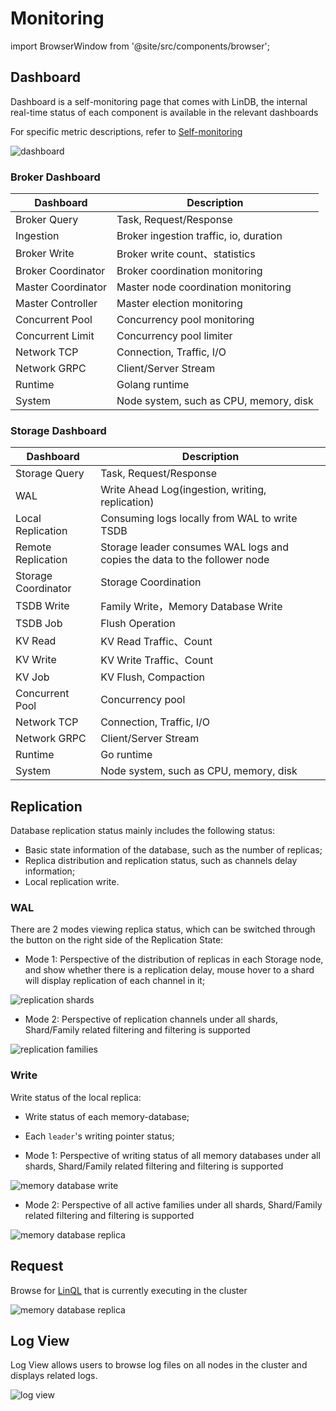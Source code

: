 # Monitoring

import BrowserWindow from '@site/src/components/browser';

## Dashboard

Dashboard is a self-monitoring page that comes with LinDB, the internal real-time status of each component is available
in the relevant dashboards

For specific metric descriptions, refer to [Self-monitoring](../self-monitor)

<BrowserWindow>

![dashboard](/img/lindb/guide/admin_ui/dashboard.png)

</BrowserWindow>

### Broker Dashboard

|  Dashboard  | Description                            |
|  ----  |----------------------------------------|
| Broker Query | Task, Request/Response                 |
| Ingestion | Broker ingestion traffic, io, duration |
| Broker Write | Broker write count、statistics          |
| Broker Coordinator | Broker coordination monitoring         |
| Master Coordinator | Master node coordination monitoring    |
| Master Controller | Master election   monitoring           |
| Concurrent Pool | Concurrency pool monitoring            |
| Concurrent Limit | Concurrency pool limiter               |
| Network TCP | Connection, Traffic, I/O               |
| Network GRPC | Client/Server Stream                   |
| Runtime | Golang runtime                         |
| System | Node system, such as CPU, memory, disk |

### Storage Dashboard

|  Dashboard  | Description                                                               |
|  ----  |---------------------------------------------------------------------------|
| Storage Query | Task, Request/Response                                                    |
| WAL | Write Ahead Log(ingestion, writing, replication)                          |
| Local Replication | Consuming logs locally from WAL to write TSDB                             |
| Remote Replication | Storage leader consumes WAL logs and copies the data to the follower node |
| Storage Coordinator | Storage Coordination                                                      |
| TSDB Write | Family Write，Memory Database Write                                        |
| TSDB Job | Flush Operation                                                           |
| KV Read | KV Read Traffic、Count                                                     |
| KV Write | KV Write Traffic、Count                                                    |
| KV Job | KV Flush, Compaction                                                      |
| Concurrent Pool | Concurrency pool                                                          |
| Network TCP | Connection, Traffic, I/O                                                  |
| Network GRPC | Client/Server Stream                                                      |
| Runtime | Go runtime                                                                |
| System | Node system, such as CPU, memory, disk                                    |

## Replication

Database replication status mainly includes the following status:

- Basic state information of the database, such as the number of replicas;
- Replica distribution and replication status, such as channels delay information;
- Local replication write.

### WAL

There are 2 modes viewing replica status, which can be switched through the button on the right side
of the Replication State:

- Mode 1: Perspective of the distribution of replicas in each Storage node, and show whether there is a
  replication delay, mouse hover to a shard will display replication of each channel in it;

<BrowserWindow>

![replication shards](/img/lindb/guide/admin_ui/replication_shards.png)

</BrowserWindow>

- Mode 2: Perspective of replication channels under all shards, Shard/Family related filtering and filtering is
  supported

<BrowserWindow>

![replication families](/img/lindb/guide/admin_ui/replication_families.png)

</BrowserWindow>

### Write

Write status of the local replica:

- Write status of each memory-database;
- Each `leader`'s writing pointer status;

- Mode 1: Perspective of writing status of all memory databases under all shards,
  Shard/Family related filtering and filtering is supported

<BrowserWindow>

![memory database write](/img/lindb/guide/admin_ui/memory_database_write.png)

</BrowserWindow>

- Mode 2: Perspective of all active families under all shards,
  Shard/Family related filtering and filtering is supported

<BrowserWindow>

![memory database replica](/img/lindb/guide/admin_ui/memory_database_replica.png)

</BrowserWindow>

## Request

Browse for [LinQL](../lin-ql) that is currently executing in the cluster

<BrowserWindow>

![memory database replica](/img/lindb/guide/admin_ui/request_list.png)

</BrowserWindow>

## Log View

Log View allows users to browse log files on all nodes in the cluster and displays related logs.

<BrowserWindow>

![log view](/img/lindb/guide/admin_ui/log_view.png)

</BrowserWindow>
